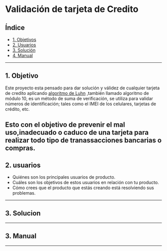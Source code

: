 # Validación de tarjeta de Credito

## Índice

- [1. Objetivos ](#1-objetivos)
- [2. Usuarios ](#2-usuarios)
- [3. Solución](#3-Solucion)
- [4. Manual](#4-Manual)

---

## 1. Objetivo

Este proyecto esta pensado para dar solución y válidez de cualquier tarjeta de credito aplicando [algoritmo de Luhn](https://es.wikipedia.org/wiki/Algoritmo_de_Luhn) ,también llamado algoritmo de módulo 10, es un método de suma de verificación,
se utiliza para validar números de identificación; tales como el IMEI de los
celulares, tarjetas de crédito, etc.

## Esto con el objetivo de prevenir el mal uso,inadecuado o caduco de una tarjeta para realizar todo tipo de tranassacciones bancarias o compras.

## 2. usuarios

- Quiénes son los principales usuarios de producto.
- Cuáles son los objetivos de estos usuarios en relación con tu producto.
- Cómo crees que el producto que estás creando está resolviendo sus problemas.

---

## 3. Solucion

---

## 3. Manual

---
